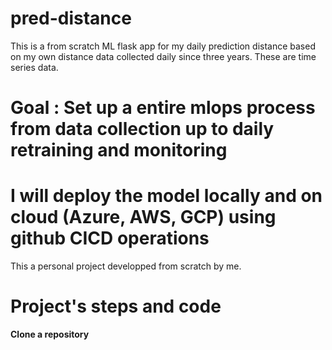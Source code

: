 # pred-distance

This is a from scratch ML flask app for my daily prediction distance based on my own distance data collected daily since three years. 
These are time series data.

# Goal : Set up a entire mlops process from data collection up to daily retraining and monitoring

# I will deploy the model locally and on cloud (Azure, AWS, GCP) using github CICD operations

This a personal project developped from scratch by me. 

# Project's steps and code
**Clone a repository**
